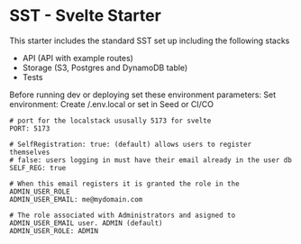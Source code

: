 # SST - Svelte Starter #

This starter includes the standard SST set up including the following stacks

- API (API with example routes)
- Storage (S3, Postgres and DynamoDB table)
- Tests


Before running dev or deploying set these environment parameters:
Set environment:
Create /.env.local or set in Seed or CI/CO
```
# port for the localstack ususally 5173 for svelte
PORT: 5173

# SelfRegistration: true: (default) allows users to register themselves
# false: users logging in must have their email already in the user db
SELF_REG: true

# When this email registers it is granted the role in the ADMIN_USER_ROLE
ADMIN_USER_EMAIL: me@mydomain.com

# The role associated with Administrators and asigned to ADMIN_USER_EMAIL user. ADMIN (default)
ADMIN_USER_ROLE: ADMIN
